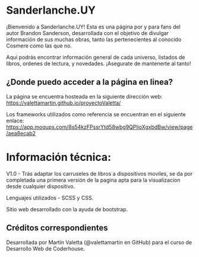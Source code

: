 # Sanderlanche.UY
¡Bienvenido a Sanderlanche.UY! Esta es una página por y para fans del autor Brandon Sanderson, desarrollada con el objetivo de divulgar información de sus muchas obras, tanto las pertenecientes al conocido Cosmere como las que no.

Aquí podrás encontrar información general de cada universo, listados de libros, ordenes de lectura, y novedades. ¡Asegurate de mantenerte al tanto!

## ¿Donde puedo acceder a la página en linea?
La página se encuentra hosteada en la siguiente dirección web: https://valettamartin.github.io/proyectoValetta/

Los frameworks utilizados como referencia se encuentran en el siguiente enlace: https://app.moqups.com/8s54kzFPssrYtd58wbg9QPlioXgxbdBw/view/page/aea8ecab2

# Información técnica:
V1.0 - Trás adaptar los carruseles de libros a dispositivos moviles, se da por completada una primera versión de la pagina apta para la visualizacion desde cualquier dispositivo.

Lenguajes utilizados - SCSS y CSS.

Sitio web desarrollado con la ayuda de bootstrap.

## Créditos correspondientes
Desarrollada por Martín Valetta (@valettamartin en GitHub) para el curso de Desarrollo Web de Coderhouse.
